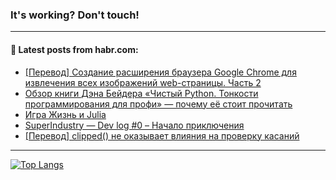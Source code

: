 ### It's working? Don't touch!

---
<!--
#### 🛠️ Technical stack:

![C++](https://img.shields.io/badge/C++-informational?logo=c%2B%2B&style=flat&logoColor=white&color=9C033A)
![Java](https://img.shields.io/badge/Java-informational?logo=java&style=flat&logoColor=white&color=007396)
![Kotlin](https://img.shields.io/badge/Kotlin-informational?logo=Kotlin&style=flat&logoColor=white&color=0095D5)
![JS](https://img.shields.io/badge/JS-informational?logo=javaScript&style=flat&logoColor=black&color=F7Df1E) <br>
![HTML5](https://img.shields.io/badge/HTML5-informational?logo=html5&style=flat&logoColor=white&color=E34F26)
![CSS3](https://img.shields.io/badge/CSS3-informational?logo=css3&style=flat&logoColor=white&color=157286)
![Sass](https://img.shields.io/badge/Saas-informational?logo=sass&style=flat&logoColor=white&color=hotpink)
![PHP](https://img.shields.io/badge/PHP-informational?logo=php&style=flat&logoColor=white&color=777BB4) <br>
![WebPAck](https://img.shields.io/badge/WebPack-informational?logo=webPack&style=flat&logoColor=white&color=FF6F00)
![Bootstrap](https://img.shields.io/badge/Bootstrap-informational?logo=Bootstrap&style=flat&logoColor=white&color=7952B3)
![MySQL](https://img.shields.io/badge/MySQL-informational?logo=MySQL&style=flat&logoColor=white&color=00f) <br>
![NodeJS](https://img.shields.io/badge/NodeJS-informational?logo=node.js&style=flat&logoColor=white&color=43853D)
![Spring](https://img.shields.io/badge/Spring-informational?logo=Spring&style=flat&logoColor=white&color=0A9EDC)
![Angular](https://img.shields.io/badge/Vue-informational?logo=vue.js&style=flat&logoColor=white&color=red)
![Git](https://img.shields.io/badge/Git-informational?logo=git&style=flat&logoColor=white&color=darkorange)

___
-->

#### 💬 Latest posts from habr.com:

<!-- BLOG-POST-LIST:START -->
- [[Перевод] Создание расширения браузера Google Chrome для извлечения всех изображений web-страницы. Часть 2](https://habr.com/ru/post/704660/?utm_source=habrahabr&utm_medium=rss&utm_campaign=704660)
- [Обзор книги Дэна Бейдера «Чистый Python. Тонкости программирования для профи» — почему её стоит прочитать](https://habr.com/ru/post/704652/?utm_source=habrahabr&utm_medium=rss&utm_campaign=704652)
- [Игра Жизнь и Julia](https://habr.com/ru/post/704640/?utm_source=habrahabr&utm_medium=rss&utm_campaign=704640)
- [SuperIndustry — Dev log #0 – Начало приключения](https://habr.com/ru/post/704636/?utm_source=habrahabr&utm_medium=rss&utm_campaign=704636)
- [[Перевод] clipped&lpar;&rpar; не оказывает влияния на проверку касаний](https://habr.com/ru/post/704142/?utm_source=habrahabr&utm_medium=rss&utm_campaign=704142)
<!-- BLOG-POST-LIST:END -->

---

[![Top Langs](https://github-readme-stats.vercel.app/api/top-langs/?username=zloylis&layout=compact&hide_border=true&theme=dracula)](https://github.com/zloylis)
